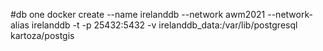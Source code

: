 #db one
docker create --name irelanddb --network awm2021 --network-alias irelanddb -t -p 25432:5432 -v irelanddb_data:/var/lib/postgresql kartoza/postgis
